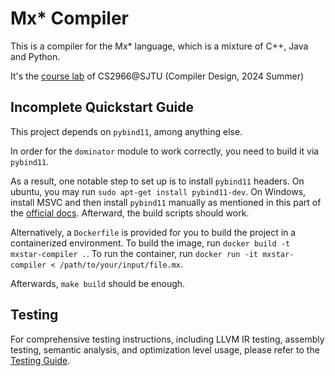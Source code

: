 # Mx* Compiler

This is a compiler for the Mx* language, which is a mixture of C++, Java and Python.

It's the [course lab](https://github.com/ACMClassCourses/Compiler-Design-Implementation) of CS2966@SJTU (Compiler Design, 2024 Summer)

## Incomplete Quickstart Guide

This project depends on `pybind11`, among anything else.

In order for the `dominator` module to work correctly, you need to build it via `pybind11`.

As a result, one notable step to set up is to install `pybind11` headers. On ubuntu, you may run `sudo apt-get install pybind11-dev`. On Windows, install MSVC and then install `pybind11` manually as mentioned in this part of the [official docs](https://pybind11.readthedocs.io/en/stable/compiling.html#find-package-vs-add-subdirectory). Afterward, the build scripts should work.

Alternatively, a `Dockerfile` is provided for you to build the project in a containerized environment. To build the image, run `docker build -t mxstar-compiler .`. To run the container, run `docker run -it mxstar-compiler < /path/to/your/input/file.mx`.

Afterwards, `make build` should be enough.

## Testing

For comprehensive testing instructions, including LLVM IR testing, assembly testing, semantic analysis, and optimization level usage, please refer to the [Testing Guide](TESTING.md).